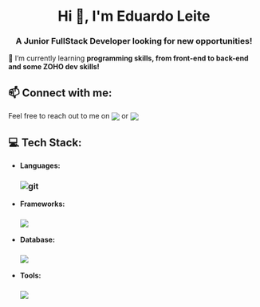<h1 align="center">Hi 👋, I'm Eduardo Leite</h1>
<h3 align="center">A Junior FullStack Developer looking for new opportunities!</h3>

🌱 I’m currently learning **programming skills, from front-end to back-end and some ZOHO dev skills!**

## 📫 Connect with me:
Feel free to reach out to me on <a align="center" href="https://linkedin.com/in/eduardoleite98/"><img align="center" src="https://img.shields.io/badge/LinkedIn-0077B5?style=for-the-badge&logo=linkedin&logoColor=white"></a> or <a align="center" href="mailto:eduardo_leite98@hotmail.com"><img align="center" src="https://img.shields.io/badge/Email-D14836?style=for-the-badge&logo=Email&logoColor=white"></a>

## 💻 Tech Stack:
- **Languages:**
  <h3>
     <img src="https://skillicons.dev/icons?i=java,js,html,css" alt="git" />
  </h3>
- **Frameworks:**
  <h3>
    <img src="https://skillicons.dev/icons?i=bootstrap,jquery,spring,hibernate" />
  </h3>
- **Database:**
  <h3>
        <img src="https://skillicons.dev/icons?i=mysql" />
  </h3>
- **Tools:**
  <h3>
        <img src="https://skillicons.dev/icons?i=maven,git,github,idea,vscode,vim,postman" />
  </h3>

